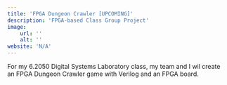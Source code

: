 ```yaml
---
title: 'FPGA Dungeon Crawler [UPCOMING]'
description: 'FPGA-based Class Group Project'
image:
    url: ''
    alt: ''
website: 'N/A'
---
```

For my 6.2050 Digital Systems Laboratory class, my team and I wil create an FPGA Dungeon Crawler game with Verilog and an FPGA board.
